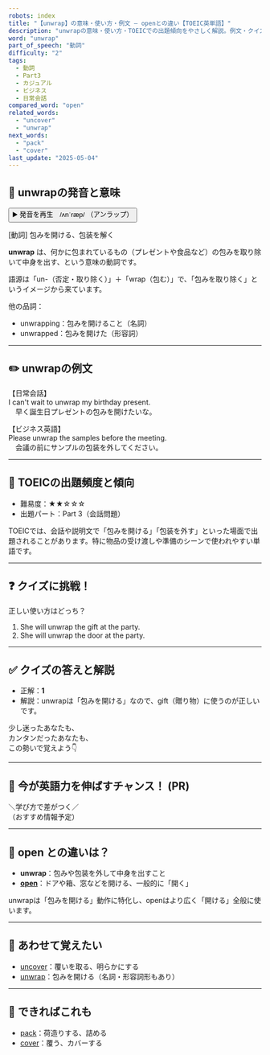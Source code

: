 ```yaml
---
robots: index
title: "【unwrap】の意味・使い方・例文 ― openとの違い【TOEIC英単語】"
description: "unwrapの意味・使い方・TOEICでの出題傾向をやさしく解説。例文・クイズ付きでopenとの違いもわかりやすく学べます。"
word: "unwrap"
part_of_speech: "動詞"
difficulty: "2"
tags:
  - 動詞
  - Part3
  - カジュアル
  - ビジネス
  - 日常会話
compared_word: "open"
related_words:
  - "uncover"
  - "unwrap"
next_words:
  - "pack"
  - "cover"
last_update: "2025-05-04"
---
```


## 🔰 unwrapの発音と意味

<button class="play-audio" onclick="playTTS('unwrap')">
  <span class="play-audio-main">
    ▶️ 発音を再生　/ʌnˈræp/
  </span>
  <span class="play-audio-sub">
    （アンラップ）
  </span>
</button>

[動詞] 包みを開ける、包装を解く

**unwrap** は、何かに包まれているもの（プレゼントや食品など）の包みを取り除いて中身を出す、という意味の動詞です。

語源は「un-（否定・取り除く）」＋「wrap（包む）」で、「包みを取り除く」というイメージから来ています。

他の品詞：  
- unwrapping：包みを開けること（名詞）
- unwrapped：包みを開けた（形容詞）

---

## ✏️ unwrapの例文

【日常会話】  
I can't wait to unwrap my birthday present.  
　早く誕生日プレゼントの包みを開けたいな。

【ビジネス英語】  
Please unwrap the samples before the meeting.  
　会議の前にサンプルの包装を外してください。

---

## 🎯 TOEICの出題頻度と傾向

- 難易度：★★☆☆☆
- 出題パート：Part 3（会話問題）

TOEICでは、会話や説明文で「包みを開ける」「包装を外す」といった場面で出題されることがあります。特に物品の受け渡しや準備のシーンで使われやすい単語です。

---

## ❓ クイズに挑戦！

正しい使い方はどっち？

1. She will unwrap the gift at the party.  
2. She will unwrap the door at the party.

---

## ✅ クイズの答えと解説

- 正解：**1**
- 解説：unwrapは「包みを開ける」なので、gift（贈り物）に使うのが正しいです。

少し迷ったあなたも、  
カンタンだったあなたも、  
この勢いで覚えよう👇️

---

## 🚀 今が英語力を伸ばすチャンス！ (PR)

<div class="info-center">
＼学び方で差がつく／<br>  
（おすすめ情報予定）
</div>

---

## 🤔  open との違いは？

- **unwrap**：包みや包装を外して中身を出すこと
- **[open](/word/open/)**：ドアや箱、窓などを開ける、一般的に「開く」

unwrapは「包みを開ける」動作に特化し、openはより広く「開ける」全般に使います。

---

## 🧩 あわせて覚えたい

- [uncover](/word/uncover/)：覆いを取る、明らかにする
- [unwrap](/word/unwrap/)：包みを開ける（名詞・形容詞形もあり）

---

## 📖 できればこれも

- [pack](/word/pack/)：荷造りする、詰める
- [cover](/word/cover/)：覆う、カバーする

<!-- cvid: aid02_bid15 -->
